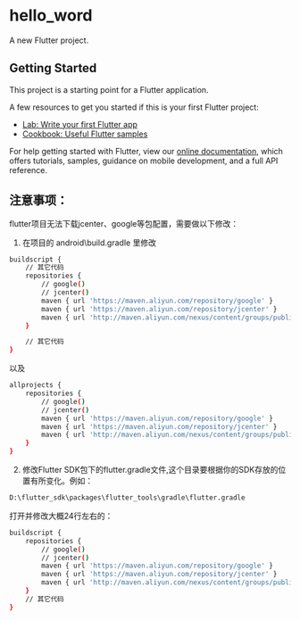 # hello_word

A new Flutter project.

## Getting Started

This project is a starting point for a Flutter application.

A few resources to get you started if this is your first Flutter project:

- [Lab: Write your first Flutter app](https://flutter.dev/docs/get-started/codelab)
- [Cookbook: Useful Flutter samples](https://flutter.dev/docs/cookbook)

For help getting started with Flutter, view our
[online documentation](https://flutter.dev/docs), which offers tutorials,
samples, guidance on mobile development, and a full API reference.

## 注意事项：
flutter项目无法下载jcenter、google等包配置，需要做以下修改：

1. 在项目的 android\build.gradle 里修改
``` bash
buildscript {
    // 其它代码
    repositories {
        // google()
        // jcenter()
        maven { url 'https://maven.aliyun.com/repository/google' }  
        maven { url 'https://maven.aliyun.com/repository/jcenter' }  
        maven { url 'http://maven.aliyun.com/nexus/content/groups/public' }
    }

    // 其它代码
}
```

以及

``` bash
allprojects {
    repositories {
        // google()
        // jcenter()
        maven { url 'https://maven.aliyun.com/repository/google' }  
        maven { url 'https://maven.aliyun.com/repository/jcenter' }  
        maven { url 'http://maven.aliyun.com/nexus/content/groups/public' }
    }
}
```

2. 修改Flutter SDK包下的flutter.gradle文件,这个目录要根据你的SDK存放的位置有所变化。例如：
``` bash
D:\flutter_sdk\packages\flutter_tools\gradle\flutter.gradle
```
打开并修改大概24行左右的：
``` bash
buildscript {
    repositories {
        // google()
        // jcenter()
        maven { url 'https://maven.aliyun.com/repository/google' }  
        maven { url 'https://maven.aliyun.com/repository/jcenter' }  
        maven { url 'http://maven.aliyun.com/nexus/content/groups/public' }
    }
    // 其它代码
}
```